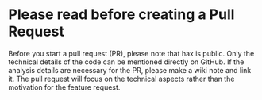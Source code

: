 # Please read before creating a Pull Request

Before you start a pull request (PR), please note that hax is public. Only the technical details of the code can be mentioned directly on GitHub.  If the analysis details are necessary for the PR, please make a wiki note and link it.  The pull request will focus on the technical aspects rather than the motivation for the feature request.